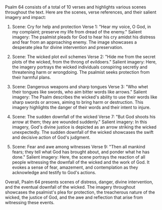 Psalm 64 consists of a total of 10 verses and highlights various scenes throughout the text. Here are the scenes, verse references, and their salient imagery and impact:

1. Scene: Cry for help and protection
   Verse 1: "Hear my voice, O God, in my complaint; preserve my life from dread of the enemy."
   Salient imagery: The psalmist pleads for God to hear his cry amidst his distress and fear from an approaching enemy. The image showcases a desperate plea for divine intervention and preservation.

2. Scene: The wicked plot evil schemes
   Verse 2: "Hide me from the secret plots of the wicked, from the throng of evildoers."
   Salient imagery: Here, the imagery portrays the wicked individuals conspiring secretly and threatening harm or wrongdoing. The psalmist seeks protection from their harmful plans.

3. Scene: Dangerous weapons and sharp tongues
   Verse 3: "Who whet their tongues like swords, who aim bitter words like arrows."
   Salient imagery: The Psalm describes the wicked's ability to use their words like sharp swords or arrows, aiming to bring harm or destruction. This imagery highlights the danger of their words and their intent to injure.

4. Scene: The sudden downfall of the wicked
   Verse 7: "But God shoots his arrow at them; they are wounded suddenly."
   Salient imagery: In this imagery, God's divine justice is depicted as an arrow striking the wicked unexpectedly. The sudden downfall of the wicked showcases the swift and decisive action of God's judgment.

5. Scene: Fear and awe among witnesses
   Verse 9: "Then all mankind fears; they tell what God has brought about, and ponder what he has done."
   Salient imagery: Here, the scene portrays the reaction of all people witnessing the downfall of the wicked and the work of God. It evokes a sense of fear, amazement, and contemplation as they acknowledge and testify to God's actions.

Overall, Psalm 64 presents scenes of distress, danger, divine intervention, and the eventual downfall of the wicked. The imagery throughout showcases the psalmist's plea for protection, the treacherous nature of the wicked, the justice of God, and the awe and reflection that arise from witnessing these events.